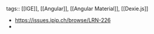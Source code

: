 tags:: [[IGE]], [[Angular]], [[Angular Material]], [[Dexie.js]]

- https://issues.ipip.ch/browse/LRN-226
-